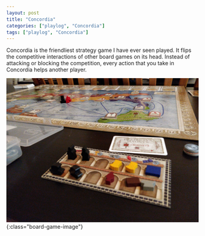 ```yaml
---
layout: post
title: "Concordia"
categories: ["playlog", "Concordia"]
tags: ["playlog", "Concordia"]
---
```


Concordia is the friendliest strategy game I have ever seen played. It flips the competitive interactions of other board games on its head. Instead of attacking or blocking the competition, every action that you take in Concordia helps another player. 

![Concordia](/assets/playlog/Concordia.jpg){:class="board-game-image"}
